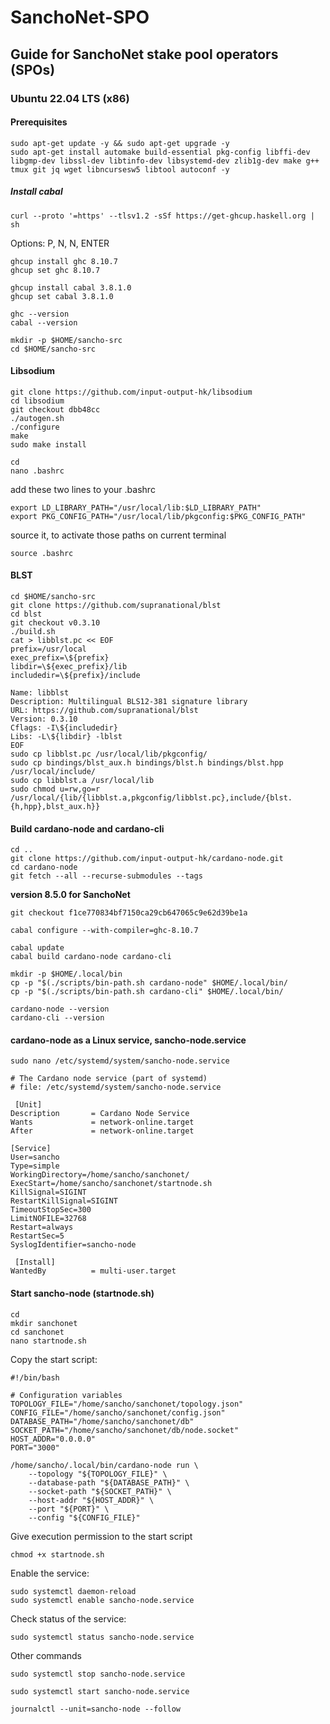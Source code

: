 # SanchoNet-SPO
## Guide for SanchoNet stake pool operators (SPOs)
### Ubuntu 22.04 LTS (x86)

#### Prerequisites

```
sudo apt-get update -y && sudo apt-get upgrade -y
sudo apt-get install automake build-essential pkg-config libffi-dev libgmp-dev libssl-dev libtinfo-dev libsystemd-dev zlib1g-dev make g++ tmux git jq wget libncursesw5 libtool autoconf -y
```


##### Install cabal

```
curl --proto '=https' --tlsv1.2 -sSf https://get-ghcup.haskell.org | sh
```
Options: P, N, N, ENTER

```
ghcup install ghc 8.10.7
ghcup set ghc 8.10.7
```
```
ghcup install cabal 3.8.1.0
ghcup set cabal 3.8.1.0
```
```
ghc --version
cabal --version
```
```
mkdir -p $HOME/sancho-src
cd $HOME/sancho-src
```
#### Libsodium

```
git clone https://github.com/input-output-hk/libsodium
cd libsodium
git checkout dbb48cc
./autogen.sh
./configure
make
sudo make install
```
```
cd
nano .bashrc
```
add these two lines to your .bashrc

```
export LD_LIBRARY_PATH="/usr/local/lib:$LD_LIBRARY_PATH"
export PKG_CONFIG_PATH="/usr/local/lib/pkgconfig:$PKG_CONFIG_PATH"
```
source it, to activate those paths on current terminal

```
source .bashrc
```

#### BLST

```
cd $HOME/sancho-src
git clone https://github.com/supranational/blst
cd blst
git checkout v0.3.10
./build.sh
cat > libblst.pc << EOF
prefix=/usr/local
exec_prefix=\${prefix}
libdir=\${exec_prefix}/lib
includedir=\${prefix}/include

Name: libblst
Description: Multilingual BLS12-381 signature library
URL: https://github.com/supranational/blst
Version: 0.3.10
Cflags: -I\${includedir}
Libs: -L\${libdir} -lblst
EOF
sudo cp libblst.pc /usr/local/lib/pkgconfig/
sudo cp bindings/blst_aux.h bindings/blst.h bindings/blst.hpp  /usr/local/include/
sudo cp libblst.a /usr/local/lib
sudo chmod u=rw,go=r /usr/local/{lib/{libblst.a,pkgconfig/libblst.pc},include/{blst.{h,hpp},blst_aux.h}}
```

#### Build cardano-node and cardano-cli
```
cd ..
git clone https://github.com/input-output-hk/cardano-node.git
cd cardano-node
git fetch --all --recurse-submodules --tags
```

**version 8.5.0 for SanchoNet**

```
git checkout f1ce770834bf7150ca29cb647065c9e62d39be1a
```

```
cabal configure --with-compiler=ghc-8.10.7
```

```
cabal update
cabal build cardano-node cardano-cli
```

```
mkdir -p $HOME/.local/bin
cp -p "$(./scripts/bin-path.sh cardano-node" $HOME/.local/bin/
cp -p "$(./scripts/bin-path.sh cardano-cli" $HOME/.local/bin/
```

```
cardano-node --version
cardano-cli --version
```

#### cardano-node as a Linux service, sancho-node.service

```
sudo nano /etc/systemd/system/sancho-node.service
```


```
# The Cardano node service (part of systemd)
# file: /etc/systemd/system/sancho-node.service

 [Unit]
Description       = Cardano Node Service
Wants             = network-online.target
After             = network-online.target

[Service]
User=sancho
Type=simple
WorkingDirectory=/home/sancho/sanchonet/
ExecStart=/home/sancho/sanchonet/startnode.sh
KillSignal=SIGINT
RestartKillSignal=SIGINT
TimeoutStopSec=300
LimitNOFILE=32768
Restart=always
RestartSec=5
SyslogIdentifier=sancho-node

 [Install]
WantedBy          = multi-user.target
```

#### Start sancho-node (startnode.sh)

```
cd
mkdir sanchonet
cd sanchonet
nano startnode.sh
```

Copy the start script:

```
#!/bin/bash

# Configuration variables
TOPOLOGY_FILE="/home/sancho/sanchonet/topology.json"
CONFIG_FILE="/home/sancho/sanchonet/config.json"
DATABASE_PATH="/home/sancho/sanchonet/db"
SOCKET_PATH="/home/sancho/sanchonet/db/node.socket"
HOST_ADDR="0.0.0.0"
PORT="3000"

/home/sancho/.local/bin/cardano-node run \
    --topology "${TOPOLOGY_FILE}" \
    --database-path "${DATABASE_PATH}" \
    --socket-path "${SOCKET_PATH}" \
    --host-addr "${HOST_ADDR}" \
    --port "${PORT}" \
    --config "${CONFIG_FILE}"
```
Give execution permission to the start script
```
chmod +x startnode.sh 
```

Enable the service:

```
sudo systemctl daemon-reload
sudo systemctl enable sancho-node.service
```

Check status of the service:

```
sudo systemctl status sancho-node.service
```



Other commands
```
sudo systemctl stop sancho-node.service
```

```
sudo systemctl start sancho-node.service
```

```
journalctl --unit=sancho-node --follow
```
